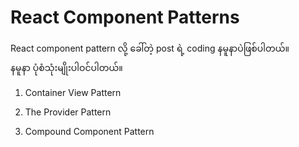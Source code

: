 # React Component Patterns

React component pattern လို့ ခေါ်တဲ့ post ရဲ့ coding နမူနာပဲဖြစ်ပါတယ်။\
နမူနာ ပုံစံသုံးမျိုးပါဝင်ပါတယ်။

1.  Container View Pattern

2.  The Provider Pattern

3.  Compound Component Pattern
